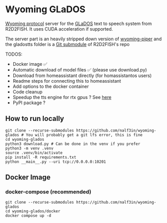# Wyoming GLaDOS

[Wyoming protocol](https://github.com/rhasspy/wyoming) server for the [GLaDOS](https://github.com/R2D2FISH/glados-tts) text to speech system from R2D2FISH. It uses CUDA acceleration if supported.

The server part is an heavily stripped down version of [wyoming-piper](https://github.com/rhasspy/wyoming-piper) and the gladostts folder is a [Git submodule](https://git-scm.com/book/en/v2/Git-Tools-Submodules) of R2D2FISH's repo

TODOS: 
- Docker image ✅
- Automatic download of model files ✅ (please use download.py)
- Download from homeassistant directly (for homassistantos users)
- Readme steps for connecting this to homeassistant
- Add options to the docker container
- Code cleanup
- Speedup the tts engine for rtx gpus ? See [here](https://developer.nvidia.com/tensorrt)
- PyPI package ? 

## How to run locally

```
git clone --recurse-submodules https://github.com/nalf3in/wyoming-glados # You will probably get a git lfs error, this is fine
cd wyoming-glados
python3 download.py # Can be done in the venv if you prefer
python3 -m venv .venv
source .venv/bin/activate
pip install -R requirements.txt
python __main__.py --uri tcp://0.0.0.0:10201
```

## Docker Image

### docker-compose (recommended)
```
git clone --recurse-submodules https://github.com/nalf3in/wyoming-glados
cd wyoming-glados/docker
docker compose up -d
```
